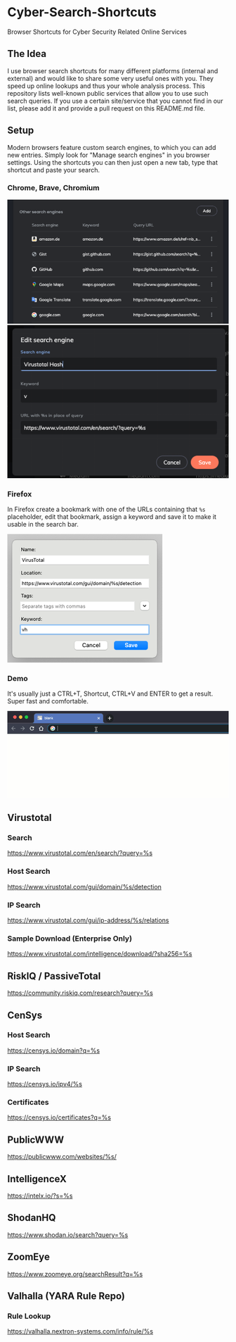 # Cyber-Search-Shortcuts
Browser Shortcuts for Cyber Security Related Online Services

## The Idea

I use browser search shortcuts for many different platforms (internal and external) and would like to share some very useful ones with you. They speed up online lookups and thus your whole analysis process. This repository lists well-known public services that allow you to use such search queries. If you use a certain site/service that you cannot find in our list, please add it and provide a pull request on this README.md file.  

## Setup

Modern browsers feature custom search engines, to which you can add new entries. Simply look for "Manage search engines" in you browser settings. Using the shortcuts you can then just open a new tab, type that shortcut and paste your search. 

### Chrome, Brave, Chromium

![Browser Custom Search Engines](/screens/screen1.png)
![Add Custom Search Engine](/screens/screen2.png)

### Firefox

In Firefox create a bookmark with one of the URLs containing that `%s` placeholder, edit that bookmark, assign a keyword and save it to make it usable in the search bar. 

![Edit Bookmark in Firefox to Add a Keyword](/screens/screen3.png)

### Demo

It's usually just a CTRL+T, Shortcut, CTRL+V and ENTER to get a result. Super fast and comfortable. 

![Browser Shortcut Demo](/screens/browser_shortcuts.gif)

## Virustotal 

### Search

https://www.virustotal.com/en/search/?query=%s

### Host Search 

https://www.virustotal.com/gui/domain/%s/detection

### IP Search 

https://www.virustotal.com/gui/ip-address/%s/relations

### Sample Download (Enterprise Only)

https://www.virustotal.com/intelligence/download/?sha256=%s

## RiskIQ / PassiveTotal

https://community.riskiq.com/research?query=%s

## CenSys

### Host Search

https://censys.io/domain?q=%s

### IP Search

https://censys.io/ipv4/%s

### Certificates

https://censys.io/certificates?q=%s 

## PublicWWW

https://publicwww.com/websites/%s/

## IntelligenceX

https://intelx.io/?s=%s

## ShodanHQ

https://www.shodan.io/search?query=%s

## ZoomEye 

https://www.zoomeye.org/searchResult?q=%s

## Valhalla (YARA Rule Repo)

### Rule Lookup 

https://valhalla.nextron-systems.com/info/rule/%s


